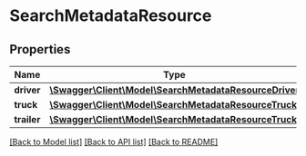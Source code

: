 # SearchMetadataResource

## Properties
Name | Type | Description | Notes
------------ | ------------- | ------------- | -------------
**driver** | [**\Swagger\Client\Model\SearchMetadataResourceDriver**](SearchMetadataResourceDriver.md) |  | [optional] 
**truck** | [**\Swagger\Client\Model\SearchMetadataResourceTruck**](SearchMetadataResourceTruck.md) |  | [optional] 
**trailer** | [**\Swagger\Client\Model\SearchMetadataResourceTruck**](SearchMetadataResourceTruck.md) |  | [optional] 

[[Back to Model list]](../README.md#documentation-for-models) [[Back to API list]](../README.md#documentation-for-api-endpoints) [[Back to README]](../README.md)


